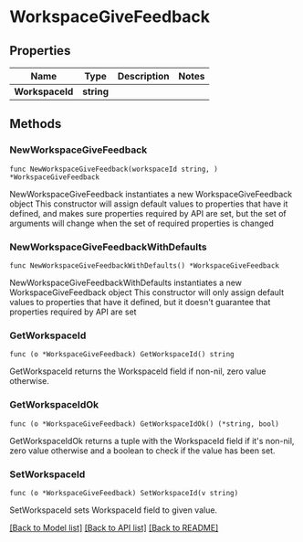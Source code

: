 # WorkspaceGiveFeedback

## Properties

Name | Type | Description | Notes
------------ | ------------- | ------------- | -------------
**WorkspaceId** | **string** |  | 

## Methods

### NewWorkspaceGiveFeedback

`func NewWorkspaceGiveFeedback(workspaceId string, ) *WorkspaceGiveFeedback`

NewWorkspaceGiveFeedback instantiates a new WorkspaceGiveFeedback object
This constructor will assign default values to properties that have it defined,
and makes sure properties required by API are set, but the set of arguments
will change when the set of required properties is changed

### NewWorkspaceGiveFeedbackWithDefaults

`func NewWorkspaceGiveFeedbackWithDefaults() *WorkspaceGiveFeedback`

NewWorkspaceGiveFeedbackWithDefaults instantiates a new WorkspaceGiveFeedback object
This constructor will only assign default values to properties that have it defined,
but it doesn't guarantee that properties required by API are set

### GetWorkspaceId

`func (o *WorkspaceGiveFeedback) GetWorkspaceId() string`

GetWorkspaceId returns the WorkspaceId field if non-nil, zero value otherwise.

### GetWorkspaceIdOk

`func (o *WorkspaceGiveFeedback) GetWorkspaceIdOk() (*string, bool)`

GetWorkspaceIdOk returns a tuple with the WorkspaceId field if it's non-nil, zero value otherwise
and a boolean to check if the value has been set.

### SetWorkspaceId

`func (o *WorkspaceGiveFeedback) SetWorkspaceId(v string)`

SetWorkspaceId sets WorkspaceId field to given value.



[[Back to Model list]](../README.md#documentation-for-models) [[Back to API list]](../README.md#documentation-for-api-endpoints) [[Back to README]](../README.md)


